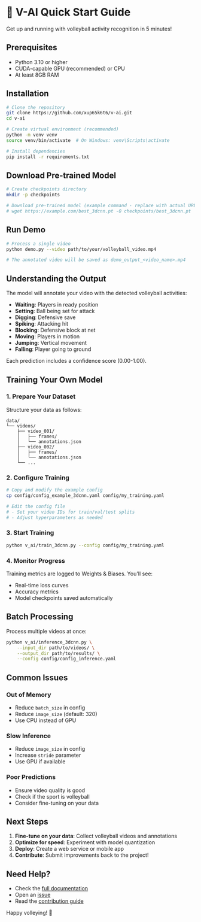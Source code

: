 # 🚀 V-AI Quick Start Guide

Get up and running with volleyball activity recognition in 5 minutes!

## Prerequisites

- Python 3.10 or higher
- CUDA-capable GPU (recommended) or CPU
- At least 8GB RAM

## Installation

```bash
# Clone the repository
git clone https://github.com/xup65k6t6/v-ai.git
cd v-ai

# Create virtual environment (recommended)
python -m venv venv
source venv/bin/activate  # On Windows: venv\Scripts\activate

# Install dependencies
pip install -r requirements.txt
```

## Download Pre-trained Model

```bash
# Create checkpoints directory
mkdir -p checkpoints

# Download pre-trained model (example command - replace with actual URL)
# wget https://example.com/best_3dcnn.pt -O checkpoints/best_3dcnn.pt
```

## Run Demo

```bash
# Process a single video
python demo.py --video path/to/your/volleyball_video.mp4

# The annotated video will be saved as demo_output_<video_name>.mp4
```

## Understanding the Output

The model will annotate your video with the detected volleyball activities:

- **Waiting**: Players in ready position
- **Setting**: Ball being set for attack
- **Digging**: Defensive save
- **Spiking**: Attacking hit
- **Blocking**: Defensive block at net
- **Moving**: Players in motion
- **Jumping**: Vertical movement
- **Falling**: Player going to ground

Each prediction includes a confidence score (0.00-1.00).

## Training Your Own Model

### 1. Prepare Your Dataset

Structure your data as follows:
```
data/
└── videos/
    ├── video_001/
    │   ├── frames/
    │   └── annotations.json
    ├── video_002/
    │   ├── frames/
    │   └── annotations.json
    └── ...
```

### 2. Configure Training

```bash
# Copy and modify the example config
cp config/config_example_3dcnn.yaml config/my_training.yaml

# Edit the config file
# - Set your video IDs for train/val/test splits
# - Adjust hyperparameters as needed
```

### 3. Start Training

```bash
python v_ai/train_3dcnn.py --config config/my_training.yaml
```

### 4. Monitor Progress

Training metrics are logged to Weights & Biases. You'll see:
- Real-time loss curves
- Accuracy metrics
- Model checkpoints saved automatically

## Batch Processing

Process multiple videos at once:

```bash
python v_ai/inference_3dcnn.py \
    --input_dir path/to/videos/ \
    --output_dir path/to/results/ \
    --config config/config_inference.yaml
```

## Common Issues

### Out of Memory
- Reduce `batch_size` in config
- Reduce `image_size` (default: 320)
- Use CPU instead of GPU

### Slow Inference
- Reduce `image_size` in config
- Increase `stride` parameter
- Use GPU if available

### Poor Predictions
- Ensure video quality is good
- Check if the sport is volleyball
- Consider fine-tuning on your data

## Next Steps

1. **Fine-tune on your data**: Collect volleyball videos and annotations
2. **Optimize for speed**: Experiment with model quantization
3. **Deploy**: Create a web service or mobile app
4. **Contribute**: Submit improvements back to the project!

## Need Help?

- Check the [full documentation](README.md)
- Open an [issue](https://github.com/xup65k6t6/v-ai/issues)
- Read the [contribution guide](CONTRIBUTING.md)

Happy volleying! 🏐
